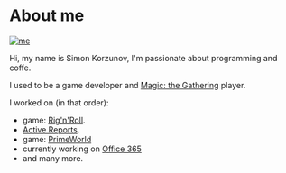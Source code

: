 # About me
[![me](/images/me-about.jpg)](/images/me-about.jpg)

Hi, my name is Simon Korzunov, I'm passionate about programming and coffe.

I used to be a game developer and [Magic: the Gathering](http://magic.wizards.com/en) player.

I worked on (in that order):

* game: [Rig'n'Roll](http://www.rignroll.com/).
* [Active Reports](http://activereports.grapecity.com/).
* game: [PrimeWorld](http://en.playpw.com/)
* currently working on [Office 365](https://products.office.com/en-us/home)
* and many more.
